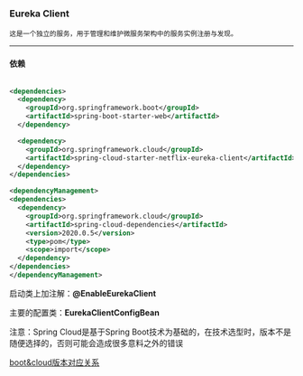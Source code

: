 ### Eureka Client

~~~
这是一个独立的服务，用于管理和维护微服务架构中的服务实例注册与发现。
~~~

---

#### 依赖

```xml

<dependencies>
  <dependency>
    <groupId>org.springframework.boot</groupId>
    <artifactId>spring-boot-starter-web</artifactId>
  </dependency>

  <dependency>
    <groupId>org.springframework.cloud</groupId>
    <artifactId>spring-cloud-starter-netflix-eureka-client</artifactId>
  </dependency>
</dependencies>

<dependencyManagement>
<dependencies>
  <dependency>
    <groupId>org.springframework.cloud</groupId>
    <artifactId>spring-cloud-dependencies</artifactId>
    <version>2020.0.5</version>
    <type>pom</type>
    <scope>import</scope>
  </dependency>
</dependencies>
</dependencyManagement>
```

启动类上加注解：**@EnableEurekaClient**

主要的配置类：**EurekaClientConfigBean**

注意：Spring Cloud是基于Spring Boot技术为基础的，在技术选型时，版本不是随便选择的，否则可能会造成很多意料之外的错误

[boot&cloud版本对应关系](https://spring.io/projects/spring-cloud)
